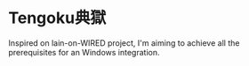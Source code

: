 # Tengoku典獄

Inspired on lain-on-WIRED project, I'm aiming to achieve all the prerequisites for an Windows integration.
